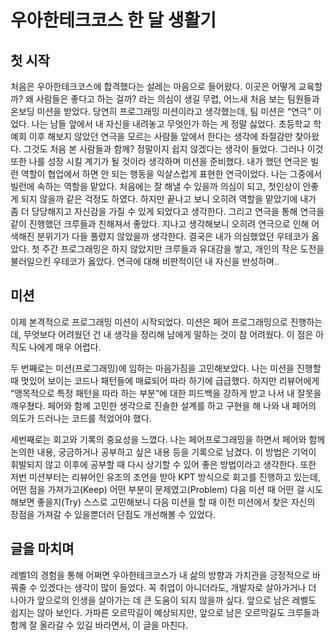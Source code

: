 # 우아한테크코스 한 달 생활기
## 첫 시작
처음은 우아한테크코스에 합격했다는 설레는 마음으로 들어왔다.
이곳은 어떻게 교육할까? 왜 사람들은 좋다고 하는 걸까? 라는 의심이 생길 무렵, 어느새 처음 보는 팀원들과 온보딩 미션을 받았다.
당연히 프로그래밍 미션이라고 생각했는데, 팀 미션은 “연극” 이었다.
나는 남들 앞에서 내 자신을 내려놓고 무엇인가 하는 게 정말 싫었다.
초등학교 학예회 이후 해보지 않았던 연극을 모르는 사람들 앞에서 한다는 생각에 좌절감만 찾아왔다.
그것도 처음 본 사람들과 함께? 정말이지 쉽지 않겠다는 생각이 들었다.
그러나 이것 또한 나를 성장 시킬 계기가 될 것이라 생각하며 미션을 준비했다.
내가 했던 연극은 빌런 역할이 협업에서 하면 안 되는 행동을 익살스럽게 표현한 연극이었다.
나는 그중에서 빌런에 속하는 역할을 맡았다.
처음에는 잘 해낼 수 있을까 의심이 되고, 첫인상이 안좋게 되지 않을까 같은 걱정도 하였다.
하지만 끝나고 보니 오히려 역할을 맡았기에 내가 좀 더 당당해지고 자신감을 가질 수 있게 되었다고 생각한다.
그리고 연극을 통해 연극을 같이 진행했던 크루들과 친해져서 좋았다.
지나고 생각해보니 오히려 연극으로 인해 어색해진 분위기가 다들 풀렸지 않았을까 생각한다. 
결국은 내가 의심했었던 우테코가 옳았다.
첫 주간 프로그래밍은 하지 않았지만 크루들과 유대감을 쌓고, 개인의 작은 도전을 불러일으킨 우테코가 옳았다.
연극에 대해 비판적이던 내 자신을 반성하며..
## 미션
이제 본격적으로 프로그래밍 미션이 시작되었다.
미션은 페어 프로그래밍으로 진행하는데, 무엇보다 어려웠던 건 내 생각을 정리해 남에게 말하는 것이 참 어려웠다.
이 점은 아직도 나에게 매우 어렵다.

두 번째로는 미션(프로그래밍)에 임하는 마음가짐을 고민해보았다.
나는 미션을 진행할 때 멋있어 보이는 코드나 패턴들에 매료되어 따라 하기에 급급했다.
하지만 리뷰어에게 “맹목적으로 특정 패턴을 따라 하는 부분”에 대한 피드백을 강하게 받고 나서 내 잘못을 깨우쳤다.
페어와 함께 고민한 생각으로 진솔한 설계를 하고 구현을 해 나와 내 페어의 의도가 드러나는 코드를 적었어야 했다.

세번째로는 회고와 기록의 중요성을 느꼈다.
나는 페어프로그래밍을 하면서 페어와 함께 논의한 내용, 궁금하거나 공부하고 싶은 내용 등을 기록으로 남겼다.
이 방법은 기억이 휘발되지 않고 이후에 공부할 때 다시 상기할 수 있어 좋은 방법이라고 생각한다.
또한 저번 미션부터는 리뷰어인 유조의 조언을 받아 KPT 방식으로 회고를 진행하고 있는데,
어떤 점을 가져가고(Keep) 어떤 부분이 문제였고(Problem) 다음 미션 때 어떤 걸 시도해보면 좋을지(Try) 스스로 고민해보니 다음 미션을 할 때 이전 미션에서 찾은 자신의 장점을 가져갈 수 있을뿐더러 단점도 개선해볼 수 있었다.

## 글을 마치며
레벨1의 경험을 통해 어쩌면 우아한테크코스가 내 삶의 방향과 가치관을 긍정적으로 바꿔줄 수 있겠다는 생각이 많이 들었다.
꼭 취업이 아니더라도, 개발자로 살아가거나 더 나아가 앞으로의 인생을 살아가는 데 큰 도움이 되지 않을까 싶다.
앞으로 남은 레벨도 쉽지는 않아 보인다.
가파른 오르막길이 예상되지만, 앞으로 남은 오르막길도 크루들과 함께 잘 올라갈 수 있길 바라면서, 이 글을 마친다.
